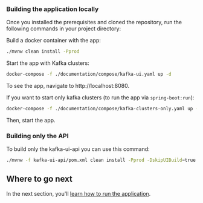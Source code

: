 ### Building the application locally

Once you installed the prerequisites and cloned the repository, run the following commands in your project directory:

Build a docker container with the app:
```sh
./mvnw clean install -Pprod
``` 
Start the app with Kafka clusters:
```sh
docker-compose -f ./documentation/compose/kafka-ui.yaml up -d
``` 
To see the app, navigate to http://localhost:8080.

If you want to start only kafka clusters (to run the app via `spring-boot:run`):
```sh
docker-compose -f ./documentation/compose/kafka-clusters-only.yaml up -d
``` 

Then, start the app.

### Building only the API

To build only the kafka-ui-api you can use this command:
```sh
./mvnw -f kafka-ui-api/pom.xml clean install -Pprod -DskipUIBuild=true
```

## Where to go next

In the next section, you'll [learn how to run the application](running.md).